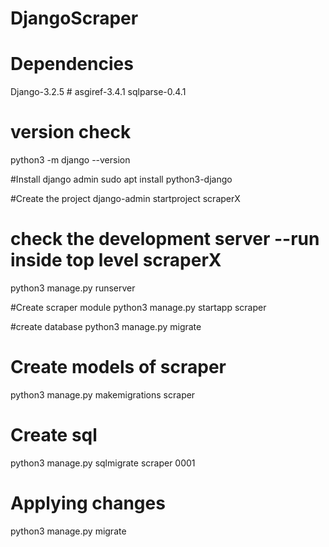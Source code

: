 # DjangoScraper

# Dependencies
Django-3.2.5    #
asgiref-3.4.1
sqlparse-0.4.1

# version check
python3 -m django --version

#Install django admin
sudo apt install python3-django

#Create the project 
django-admin startproject scraperX

# check the development server --run inside top level scraperX
python3 manage.py runserver

#Create scraper module
python3 manage.py startapp scraper

#create database 
python3 manage.py migrate

# Create models of scraper
python3 manage.py makemigrations scraper

#  Create sql
python3 manage.py sqlmigrate scraper 0001

# Applying changes 
python3 manage.py migrate
